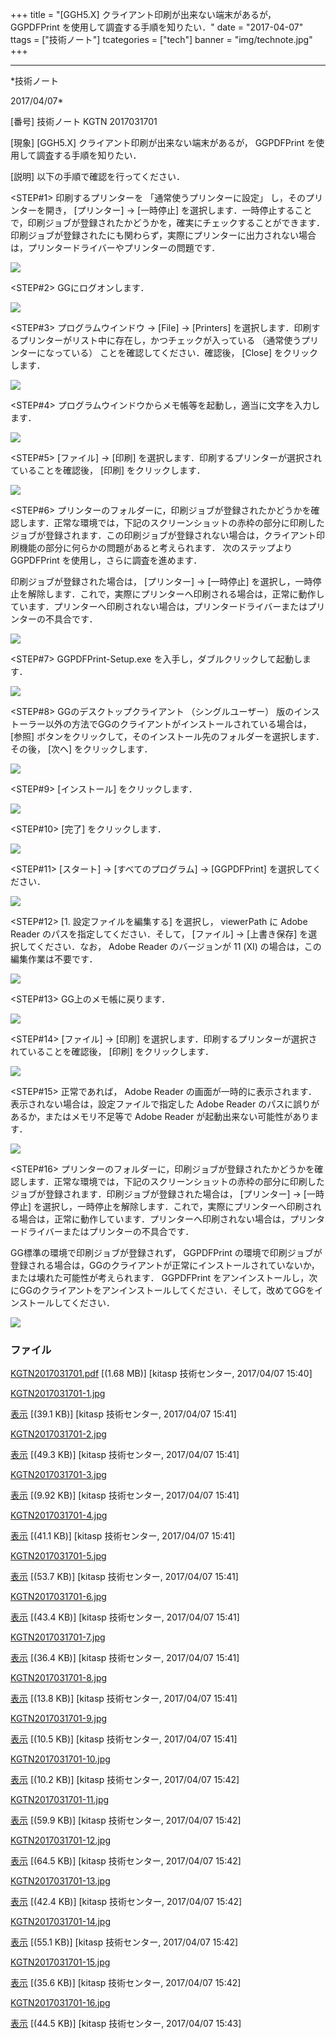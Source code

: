 ﻿+++
title = "[GGH5.X] クライアント印刷が出来ない端末があるが， GGPDFPrint を使用して調査する手順を知りたい．"
date = "2017-04-07"
ttags = ["技術ノート"]
tcategories = ["tech"]
banner = "img/technote.jpg"
+++

-----------------------------------------------------------------------------------------------------------------------------

*技術ノート

2017/04/07*


[番号]
技術ノート KGTN 2017031701

[現象]
[GGH5.X] クライアント印刷が出来ない端末があるが， GGPDFPrint
を使用して調査する手順を知りたい．

[説明]
以下の手順で確認を行ってください．

<STEP#1>
印刷するプリンターを 「通常使うプリンターに設定」
し，そのプリンターを開き， [プリンター] → [一時停止]
を選択します．一時停止することで，印刷ジョブが登録されたかどうかを，確実にチェックすることができます．印刷ジョブが登録されたにも関わらず，実際にプリンターに出力されない場合は，プリンタードライバーやプリンターの問題です．

![](http://techreport.kitasp.net/attachments/download/3364/KGTN2017031701-1.jpg)

<STEP#2>
GGにログオンします．

![](http://techreport.kitasp.net/attachments/download/3365/KGTN2017031701-2.jpg)

<STEP#3>
プログラムウインドウ → [File] → [Printers]
を選択します．印刷するプリンターがリスト中に存在し，かつチェックが入っている
（通常使うプリンターになっている） ことを確認してください．確認後，
[Close] をクリックします．

![](http://techreport.kitasp.net/attachments/download/3366/KGTN2017031701-3.jpg)

<STEP#4>
プログラムウインドウからメモ帳等を起動し，適当に文字を入力します．

![](http://techreport.kitasp.net/attachments/download/3367/KGTN2017031701-4.jpg)

<STEP#5>
[ファイル] → [印刷]
を選択します．印刷するプリンターが選択されていることを確認後， [印刷]
をクリックします．

![](http://techreport.kitasp.net/attachments/download/3368/KGTN2017031701-5.jpg)

<STEP#6>
プリンターのフォルダーに，印刷ジョブが登録されたかどうかを確認します．正常な環境では，下記のスクリーンショットの赤枠の部分に印刷したジョブが登録されます．この印刷ジョブが登録されない場合は，クライアント印刷機能の部分に何らかの問題があると考えられます．
次のステップより GGPDFPrint を使用し，さらに調査を進めます．

印刷ジョブが登録された場合は， [プリンター] → [一時停止]
を選択し，一時停止を解除します．これで，実際にプリンターへ印刷される場合は，正常に動作しています．プリンターへ印刷されない場合は，プリンタードライバーまたはプリンターの不具合です．

![](http://techreport.kitasp.net/attachments/download/3369/KGTN2017031701-6.jpg)

<STEP#7>
GGPDFPrint-Setup.exe を入手し，ダブルクリックして起動します．

![](http://techreport.kitasp.net/attachments/download/3370/KGTN2017031701-7.jpg)

<STEP#8>
GGのデスクトップクライアント （シングルユーザー）
版のインストーラー以外の方法でGGのクライアントがインストールされている場合は，
[参照]
ボタンをクリックして，そのインストール先のフォルダーを選択します．その後，
[次へ] をクリックします．

![](http://techreport.kitasp.net/attachments/download/3371/KGTN2017031701-8.jpg)

<STEP#9>
[インストール] をクリックします．

![](http://techreport.kitasp.net/attachments/download/3372/KGTN2017031701-9.jpg)

<STEP#10>
[完了] をクリックします．

![](http://techreport.kitasp.net/attachments/download/3373/KGTN2017031701-10.jpg)

<STEP#11>
[スタート] → [すべてのプログラム] → [GGPDFPrint]
を選択してください．

![](http://techreport.kitasp.net/attachments/download/3374/KGTN2017031701-11.jpg)

<STEP#12>
[1. 設定ファイルを編集する] を選択し， viewerPath に Adobe Reader
のパスを指定してください．そして， [ファイル] → [上書き保存]
を選択してください．なお， Adobe Reader のバージョンが 11 (XI)
の場合は，この編集作業は不要です．

![](http://techreport.kitasp.net/attachments/download/3375/KGTN2017031701-12.jpg)

<STEP#13>
GG上のメモ帳に戻ります．

![](http://techreport.kitasp.net/attachments/download/3376/KGTN2017031701-13.jpg)

<STEP#14>
[ファイル] → [印刷]
を選択します．印刷するプリンターが選択されていることを確認後， [印刷]
をクリックします．

![](http://techreport.kitasp.net/attachments/download/3377/KGTN2017031701-14.jpg)

<STEP#15>
正常であれば， Adobe Reader
の画面が一時的に表示されます．表示されない場合は，設定ファイルで指定した
Adobe Reader のパスに誤りがあるか，またはメモリ不足等で Adobe Reader
が起動出来ない可能性があります．

![](http://techreport.kitasp.net/attachments/download/3378/KGTN2017031701-15.jpg)

<STEP#16>
プリンターのフォルダーに，印刷ジョブが登録されたかどうかを確認します．正常な環境では，下記のスクリーンショットの赤枠の部分に印刷したジョブが登録されます．印刷ジョブが登録された場合は，
[プリンター] → [一時停止]
を選択し，一時停止を解除します．これで，実際にプリンターへ印刷される場合は，正常に動作しています．プリンターへ印刷されない場合は，プリンタードライバーまたはプリンターの不具合です．

GG標準の環境で印刷ジョブが登録されず， GGPDFPrint
の環境で印刷ジョブが登録される場合は，GGのクライアントが正常にインストールされていないか，または壊れた可能性が考えられます．
GGPDFPrint
をアンインストールし，次にGGのクライアントをアンインストールしてください．そして，改めてGGをインストールしてください．

![](http://techreport.kitasp.net/attachments/download/3379/KGTN2017031701-16.jpg)


### ファイル

 
 


[KGTN2017031701.pdf](http://techreport.kitasp.net/attachments/download/3363/KGTN2017031701.pdf)
 [(1.68 MB)] [kitasp 技術センター, 2017/04/07
15:40]

[KGTN2017031701-1.jpg](http://techreport.kitasp.net/attachments/download/3364/KGTN2017031701-1.jpg)

[表示](http://techreport.kitasp.net/attachments/3364/KGTN2017031701-1.jpg "表示")
 [(39.1 KB)] [kitasp 技術センター, 2017/04/07
15:41]

[KGTN2017031701-2.jpg](http://techreport.kitasp.net/attachments/download/3365/KGTN2017031701-2.jpg)

[表示](http://techreport.kitasp.net/attachments/3365/KGTN2017031701-2.jpg "表示")
 [(49.3 KB)] [kitasp 技術センター, 2017/04/07
15:41]

[KGTN2017031701-3.jpg](http://techreport.kitasp.net/attachments/download/3366/KGTN2017031701-3.jpg)

[表示](http://techreport.kitasp.net/attachments/3366/KGTN2017031701-3.jpg "表示")
 [(9.92 KB)] [kitasp 技術センター, 2017/04/07
15:41]

[KGTN2017031701-4.jpg](http://techreport.kitasp.net/attachments/download/3367/KGTN2017031701-4.jpg)

[表示](http://techreport.kitasp.net/attachments/3367/KGTN2017031701-4.jpg "表示")
 [(41.1 KB)] [kitasp 技術センター, 2017/04/07
15:41]

[KGTN2017031701-5.jpg](http://techreport.kitasp.net/attachments/download/3368/KGTN2017031701-5.jpg)

[表示](http://techreport.kitasp.net/attachments/3368/KGTN2017031701-5.jpg "表示")
 [(53.7 KB)] [kitasp 技術センター, 2017/04/07
15:41]

[KGTN2017031701-6.jpg](http://techreport.kitasp.net/attachments/download/3369/KGTN2017031701-6.jpg)

[表示](http://techreport.kitasp.net/attachments/3369/KGTN2017031701-6.jpg "表示")
 [(43.4 KB)] [kitasp 技術センター, 2017/04/07
15:41]

[KGTN2017031701-7.jpg](http://techreport.kitasp.net/attachments/download/3370/KGTN2017031701-7.jpg)

[表示](http://techreport.kitasp.net/attachments/3370/KGTN2017031701-7.jpg "表示")
 [(36.4 KB)] [kitasp 技術センター, 2017/04/07
15:41]

[KGTN2017031701-8.jpg](http://techreport.kitasp.net/attachments/download/3371/KGTN2017031701-8.jpg)

[表示](http://techreport.kitasp.net/attachments/3371/KGTN2017031701-8.jpg "表示")
 [(13.8 KB)] [kitasp 技術センター, 2017/04/07
15:41]

[KGTN2017031701-9.jpg](http://techreport.kitasp.net/attachments/download/3372/KGTN2017031701-9.jpg)

[表示](http://techreport.kitasp.net/attachments/3372/KGTN2017031701-9.jpg "表示")
 [(10.5 KB)] [kitasp 技術センター, 2017/04/07
15:41]

[KGTN2017031701-10.jpg](http://techreport.kitasp.net/attachments/download/3373/KGTN2017031701-10.jpg)

[表示](http://techreport.kitasp.net/attachments/3373/KGTN2017031701-10.jpg "表示")
 [(10.2 KB)] [kitasp 技術センター, 2017/04/07
15:42]

[KGTN2017031701-11.jpg](http://techreport.kitasp.net/attachments/download/3374/KGTN2017031701-11.jpg)

[表示](http://techreport.kitasp.net/attachments/3374/KGTN2017031701-11.jpg "表示")
 [(59.9 KB)] [kitasp 技術センター, 2017/04/07
15:42]

[KGTN2017031701-12.jpg](http://techreport.kitasp.net/attachments/download/3375/KGTN2017031701-12.jpg)

[表示](http://techreport.kitasp.net/attachments/3375/KGTN2017031701-12.jpg "表示")
 [(64.5 KB)] [kitasp 技術センター, 2017/04/07
15:42]

[KGTN2017031701-13.jpg](http://techreport.kitasp.net/attachments/download/3376/KGTN2017031701-13.jpg)

[表示](http://techreport.kitasp.net/attachments/3376/KGTN2017031701-13.jpg "表示")
 [(42.4 KB)] [kitasp 技術センター, 2017/04/07
15:42]

[KGTN2017031701-14.jpg](http://techreport.kitasp.net/attachments/download/3377/KGTN2017031701-14.jpg)

[表示](http://techreport.kitasp.net/attachments/3377/KGTN2017031701-14.jpg "表示")
 [(55.1 KB)] [kitasp 技術センター, 2017/04/07
15:42]

[KGTN2017031701-15.jpg](http://techreport.kitasp.net/attachments/download/3378/KGTN2017031701-15.jpg)

[表示](http://techreport.kitasp.net/attachments/3378/KGTN2017031701-15.jpg "表示")
 [(35.6 KB)] [kitasp 技術センター, 2017/04/07
15:42]

[KGTN2017031701-16.jpg](http://techreport.kitasp.net/attachments/download/3379/KGTN2017031701-16.jpg)

[表示](http://techreport.kitasp.net/attachments/3379/KGTN2017031701-16.jpg "表示")
 [(44.5 KB)] [kitasp 技術センター, 2017/04/07
15:43]


 


 

